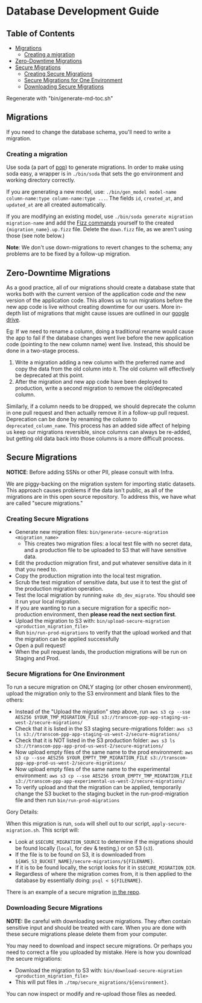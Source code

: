 # Database Development Guide

## Table of Contents

<!-- Table of Contents auto-generated with `bin/generate-md-toc.sh` -->

<!-- toc -->

* [Migrations](#migrations)
  * [Creating a migration](#creating-a-migration)
* [Zero-Downtime Migrations](#zero-downtime-migrations)
* [Secure Migrations](#secure-migrations)
  * [Creating Secure Migrations](#creating-secure-migrations)
  * [Secure Migrations for One Environment](#secure-migrations-for-one-environment)
  * [Downloading Secure Migrations](#downloading-secure-migrations)

Regenerate with "bin/generate-md-toc.sh"

<!-- tocstop -->

## Migrations

If you need to change the database schema, you'll need to write a migration.

### Creating a migration

Use soda (a part of [pop](https://github.com/gobuffalo/pop/)) to generate migrations. In order to make using soda easy, a wrapper is in `./bin/soda` that sets the go environment and working directory correctly.

If you are generating a new model, use: `./bin/gen_model model-name column-name:type column-name:type ...`. The fields `id`, `created_at`, and `updated_at` are all created automatically.

If you are modifying an existing model, use `./bin/soda generate migration migration-name` and add the [Fizz commands](https://github.com/gobuffalo/fizz) yourself to the created `{migration_name}.up.fizz` file. Delete the `down.fizz` file, as we aren't using those (see note below.)

**Note**: We don't use down-migrations to revert changes to the schema; any problems are to be fixed by a follow-up migration.

## Zero-Downtime Migrations

As a good practice, all of our migrations should create a database state that works both with the current version of the application code _and_ the new version of the application code. This allows us to run migrations before the new app code is live without creating downtime for our users. More in-depth list of migrations that might cause issues are outlined in our [google drive](https://docs.google.com/document/d/1ht57qz1ut--fqTQdLKbCqbZO_f_S0UoVSIyO6Bg-wJw).

Eg: If we need to rename a column, doing a traditional rename would cause the app to fail if the database changes went live before the new application code (pointing to the new column name) went live. Instead, this should be done in a two-stage process.

1. Write a migration adding a new column with the preferred name and copy the data from the old column into it. The old column will effectively be deprecated at this point.
2. After the migration and new app code have been deployed to production, write a second migration to remove the old/deprecated column.

Similarly, if a column needs to be dropped, we should deprecate the column in one pull request and then actually remove it in a follow-up pull request. Deprecation can be done by renaming the column to `deprecated_column_name`. This process has an added side affect of helping us keep our migrations reversible, since columns can always be re-added, but getting old data back into those columns is a more difficult process.

## Secure Migrations

**NOTICE**: Before adding SSNs or other PII, please consult with Infra.

We are piggy-backing on the migration system for importing static datasets. This approach causes problems if the data isn't public, as all of the migrations are in this open source repository. To address this, we have what are called "secure migrations."

### Creating Secure Migrations

* Generate new migration files: `bin/generate-secure-migration <migration_name>`
  * This creates two migration files: a local test file with no secret data, and a production file to be uploaded to S3 that will have sensitive data.
* Edit the production migration first, and put whatever sensitive data in it that you need to.
* Copy the production migration into the local test migration.
* Scrub the test migration of sensitive data, but use it to test the gist of the production migration operation.
* Test the local migration by running `make db_dev_migrate`. You should see it run your local migration.
* If you are wanting to run a secure migration for a specific non-production environment, then **please read the next section first**.
* Upload the migration to S3 with: `bin/upload-secure-migration <production_migration_file>`
* Run `bin/run-prod-migrations` to verify that the upload worked and that the migration can be applied successfully
* Open a pull request!
* When the pull request lands, the production migrations will be run on Staging and Prod.

### Secure Migrations for One Environment

To run a secure migration on ONLY staging (or other chosen environment), upload the migration only to the S3 environment and blank files to the others:

* Instead of the "Upload the migration" step above, run `aws s3 cp --sse AES256 $YOUR_TMP_MIGRATION_FILE s3://transcom-ppp-app-staging-us-west-2/secure-migrations/`
* Check that it is listed in the S3 staging secure-migrations folder: `aws s3 ls s3://transcom-ppp-app-staging-us-west-2/secure-migrations/`
* Check that it is NOT listed in the S3 production folder: `aws s3 ls s3://transcom-ppp-app-prod-us-west-2/secure-migrations/`
* Now upload empty files of the same name to the prod environment: `aws s3 cp --sse AES256 $YOUR_EMPTY_TMP_MIGRATION_FILE s3://transcom-ppp-app-prod-us-west-2/secure-migrations/`
* Now upload empty files of the same name to the experimental environment: `aws s3 cp --sse AES256 $YOUR_EMPTY_TMP_MIGRATION_FILE s3://transcom-ppp-app-experimental-us-west-2/secure-migrations/`
* To verify upload and that the migration can be applied, temporarily change the S3 bucket to the staging bucket in the run-prod-migration file and then run `bin/run-prod-migrations`

Gory Details:

When this migration is run, `soda` will shell out to our script, `apply-secure-migration.sh`. This script will:

* Look at `$SECURE_MIGRATION_SOURCE` to determine if the migrations should be found locally (`local`, for dev & testing,) or on S3 (`s3`).
* If the file is to be found on S3, it is downloaded from `${AWS_S3_BUCKET_NAME}/secure-migrations/${FILENAME}`.
* If it is to be found locally, the script looks for it in `$SECURE_MIGRATION_DIR`.
* Regardless of where the migration comes from, it is then applied to the database by essentially doing: `psql < ${FILENAME}`.

There is an example of a secure migration [in the repo](https://github.com/transcom/mymove/blob/master/migrations/20180424010930_test_secure_migrations.up.fizz).

### Downloading Secure Migrations

**NOTE:** Be careful with downloading secure migrations. They often contain sensitive input and should be treated with care. When
you are done with these secure migrations please delete them from your computer.

You may need to download and inspect secure migrations. Or perhaps you need to correct a file you uploaded by mistake. Here is how you download the secure migrations:

* Download the migration to S3 with: `bin/download-secure-migration <production_migration_file>`
* This will put files in `./tmp/secure_migrations/${environment}`.

You can now inspect or modify and re-upload those files as needed.
